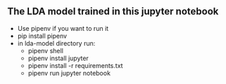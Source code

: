 ## The LDA model trained in this jupyter notebook

- Use pipenv if you want to run it
- pip install pipenv
- in lda-model directory run: 
    - pipenv shell
    - pipenv install jupyter
    - pipenv install -r requirements.txt
    - pipenv run jupyter notebook